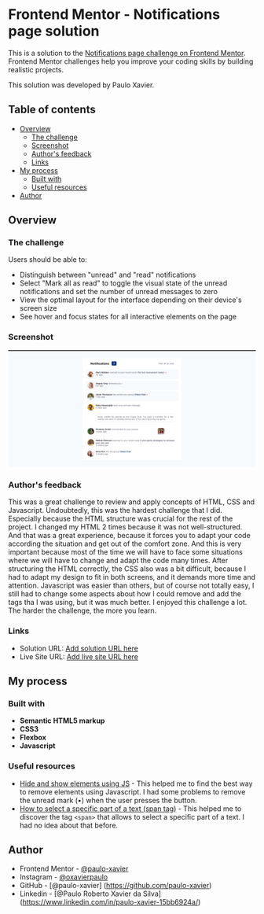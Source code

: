 # Frontend Mentor - Notifications page solution

This is a solution to the [Notifications page challenge on Frontend Mentor](https://www.frontendmentor.io/challenges/notifications-page-DqK5QAmKbC). Frontend Mentor challenges help you improve your coding skills by building realistic projects. 

This solution was developed by Paulo Xavier. 

## Table of contents

- [Overview](#overview)
  - [The challenge](#the-challenge)
  - [Screenshot](#screenshot)
  - [Author's feedback](#authors-feedback)
  - [Links](#links)
- [My process](#my-process)
  - [Built with](#built-with)
  - [Useful resources](#useful-resources)
- [Author](#author)


## Overview

### The challenge

Users should be able to:

- Distinguish between "unread" and "read" notifications
- Select "Mark all as read" to toggle the visual state of the unread notifications and set the number of unread messages to zero
- View the optimal layout for the interface depending on their device's screen size
- See hover and focus states for all interactive elements on the page

### Screenshot

![Final screeenshot](./assets/images/final-screenshot.png)

### Author's feedback

This was a great challenge to review and apply concepts of HTML, CSS and Javascript. Undoubtedly, this was the hardest challenge that I did. Especially because the HTML structure was crucial for the rest of the project. I changed my HTML 2 times because it was not well-structured. And that was a great experience, because it forces you to adapt your code according the situation and get out of the comfort zone. And this is very important because most of the time we will have to face some situations where we will have to change and adapt the code many times. After structuring the HTML correctly, the CSS also was a bit difficult, because I had to adapt my design to fit in both screens, and it demands more time and attention. Javascript was easier than others, but of course not totally easy, I still had to change some aspects about how I could remove and add the tags tha I was using, but it was much better. I enjoyed this challenge a lot. The harder the challenge, the more you learn. 


### Links

- Solution URL: [Add solution URL here](https://your-solution-url.com)
- Live Site URL: [Add live site URL here](https://your-live-site-url.com)

## My process

### Built with

- **Semantic HTML5 markup**
- **CSS3**
- **Flexbox**
- **Javascript**


### Useful resources

- [Hide and show elements using JS](https://stackoverflow.com/questions/6242976/javascript-hide-show-elementhttps://stackoverflow.com/questions/6242976/javascript-hide-show-element) - This helped me to find the best way to remove elements using Javascript. I had some problems to remove the unread mark (•) when the user presses the button. 
- [How to select a specific part of a text (span tag)](https://www.freecodecamp.org/news/span-html-how-to-use-the-span-tag-with-css/#:~:text=How%20to%20style%20text%20with,the%20attribute%20value%20for%20styling.) - This helped me to discover the tag `<span>` that allows to select a specific part of a text. I had no idea about that before. 


## Author
- Frontend Mentor - [@paulo-xavier](https://www.frontendmentor.io/profile/paulo-xavier)
- Instagram - [@oxavierpaulo](https://www.instagram.com/oxavierpaulo/)
- GitHub - [@paulo-xavier] (https://github.com/paulo-xavier)
- Linkedin - [@Paulo Roberto Xavier da Silva] (https://www.linkedin.com/in/paulo-xavier-15bb6924a/)


